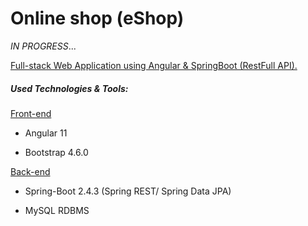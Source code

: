 # Online shop (eShop)

_IN PROGRESS_...

<u> Full-stack Web Application using Angular & SpringBoot (RestFull API). </u>

##### Used Technologies & Tools:

<u>Front-end</u>

* Angular 11

* Bootstrap 4.6.0

<u>Back-end</u>

* Spring-Boot 2.4.3 (Spring REST/ Spring Data JPA)

* MySQL RDBMS



